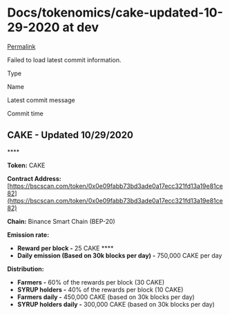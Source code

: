 # Docs/tokenomics/cake-updated-10-29-2020 at dev

 [Permalink](https://github.com/ThinkinCoin/Docs/tree/0792b0adfc2b24d5451b3ade0e9d04db6bb815ad/tokenomics/cake-updated-10-29-2020)

 Failed to load latest commit information.

Type

Name

Latest commit message

Commit time

## CAKE - Updated 10/29/2020

\*\*\*\*

**Token:** CAKE

**Contract Address:** [https://bscscan.com/token/0x0e09fabb73bd3ade0a17ecc321fd13a19e81ce82](https://bscscan.com/token/0x0e09fabb73bd3ade0a17ecc321fd13a19e81ce82)

**Chain:** Binance Smart Chain \(BEP-20\)

**Emission rate:**

* **Reward per block -** 25 CAKE \*\*\*\*
* **Daily emission \(Based on 30k blocks per day\) -** 750,000 CAKE per day

**Distribution:**

* **Farmers -** 60% of the rewards per block \(30 CAKE\)
* **SYRUP holders -** 40% of the rewards per block \(10 CAKE\)
* **Farmers daily -** 450,000 CAKE \(based on 30k blocks per day\)
* **SYRUP holders daily -** 300,000 CAKE \(based on 30k blocks per day\)

